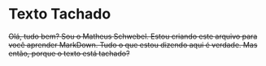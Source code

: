 # Texto Tachado

~~Olá, tudo bem? Sou o Matheus Schwebel. Estou criando este arquivo para você aprender MarkDown. Tudo o que estou dizendo aqui é verdade. Mas então, porque o texto está tachado?~~
